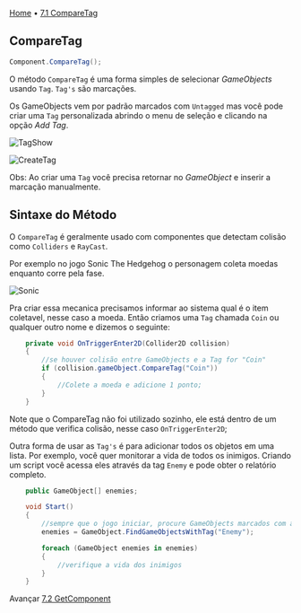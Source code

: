 [Home](../HomePT.md) • [7.1 CompareTag](#)

## CompareTag

```csharp
Component.CompareTag();
```

O método `CompareTag` é uma forma simples de selecionar *GameObjects* usando `Tag`. `Tag's` são marcações.

Os GameObjects vem por padrão marcados com `Untagged` mas você pode criar uma `Tag` personalizada abrindo o menu de seleção e clicando na opção *Add Tag*.

![TagShow](https://cdn.discordapp.com/attachments/859440081462493194/885584059974172762/1.png)

![CreateTag](https://cdn.discordapp.com/attachments/859440081462493194/885585767810887800/12.png)

Obs: Ao criar uma `Tag` você precisa retornar no *GameObject* e inserir a marcação manualmente.

## Sintaxe do Método

O `CompareTag` é geralmente usado com componentes que detectam colisão como `Colliders` e `RayCast`.

Por exemplo no jogo Sonic The Hedgehog o personagem coleta moedas enquanto corre pela fase. 

![Sonic](https://cdn.discordapp.com/attachments/859440081462493194/885589675299975198/sonic-advance-game-boy.png)

Pra criar essa mecanica precisamos informar ao sistema qual é o item coletavel, nesse caso a moeda. Então criamos uma `Tag` chamada `Coin` ou qualquer outro nome e dizemos o seguinte:

```csharp
    private void OnTriggerEnter2D(Collider2D collision)
    {
        //se houver colisão entre GameObjects e a Tag for "Coin"
        if (collision.gameObject.CompareTag("Coin"))
        {
            //Colete a moeda e adicione 1 ponto;
        }
    }
```
Note que o CompareTag não foi utilizado sozinho, ele está dentro de um método que verifica colisão, nesse caso `OnTriggerEnter2D`;


Outra forma de usar as `Tag's` é para adicionar todos os objetos em uma lista. 
Por exemplo, você quer monitorar a vida de todos os inimigos. Criando um script você acessa eles através da tag `Enemy` e pode obter o relatório completo.

```csharp
    public GameObject[] enemies;

    void Start()
    {
        //sempre que o jogo iniciar, procure GameObjects marcados com a tag Enemy
        enemies = GameObject.FindGameObjectsWithTag("Enemy");        

        foreach (GameObject enemies in enemies)
        {
            //verifique a vida dos inimigos
        }
    }
```


Avançar [7.2 GetComponent](./7.2.getcomponent.md)
